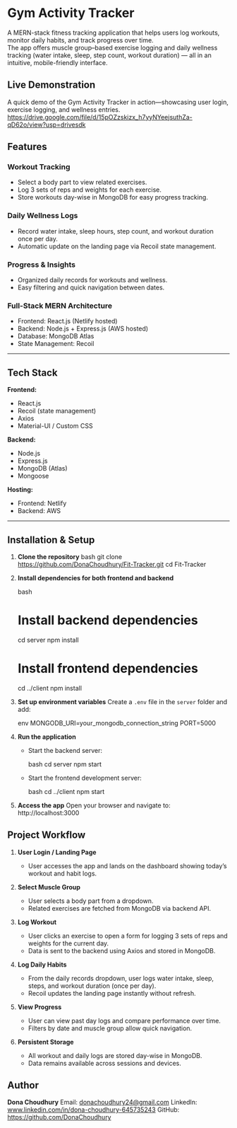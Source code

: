 
# Gym Activity Tracker

A MERN-stack fitness tracking application that helps users log workouts, monitor daily habits, and track progress over time.  
The app offers muscle group–based exercise logging and daily wellness tracking (water intake, sleep, step count, workout duration) — all in an intuitive, mobile-friendly interface.


## Live Demonstration

A quick demo of the Gym Activity Tracker in action—showcasing user login, exercise logging, and wellness entries.
https://drive.google.com/file/d/15pOZzskizx_h7yyNYeejsuthZa-qD62o/view?usp=drivesdk


## Features

### Workout Tracking
- Select a body part to view related exercises.
- Log 3 sets of reps and weights for each exercise.
- Store workouts day-wise in MongoDB for easy progress tracking.

### Daily Wellness Logs
- Record water intake, sleep hours, step count, and workout duration once per day.
- Automatic update on the landing page via Recoil state management.

### Progress & Insights
- Organized daily records for workouts and wellness.
- Easy filtering and quick navigation between dates.

### Full-Stack MERN Architecture
- Frontend: React.js (Netlify hosted)
- Backend: Node.js + Express.js (AWS hosted)
- Database: MongoDB Atlas
- State Management: Recoil

---

## Tech Stack

**Frontend:**
- React.js
- Recoil (state management)
- Axios
- Material-UI / Custom CSS

**Backend:**
- Node.js
- Express.js
- MongoDB (Atlas)
- Mongoose

**Hosting:**
- Frontend: Netlify
- Backend: AWS

---

## Installation & Setup

1. **Clone the repository**
   bash
   git clone https://github.com/DonaChoudhury/Fit-Tracker.git
   cd Fit-Tracker


2. **Install dependencies for both frontend and backend**

   bash
   # Install backend dependencies
   cd server
   npm install

   # Install frontend dependencies
   cd ../client
   npm install
   

3. **Set up environment variables**
   Create a `.env` file in the `server` folder and add:

   env
   MONGODB_URI=your_mongodb_connection_string
   PORT=5000
   

4. **Run the application**

   * Start the backend server:

     bash
     cd server
     npm start
     
   * Start the frontend development server:

     bash
     cd ../client
     npm start
     

5. **Access the app**
   Open your browser and navigate to:
   http://localhost:3000



## Project Workflow

1. **User Login / Landing Page**

   * User accesses the app and lands on the dashboard showing today’s workout and habit logs.

2. **Select Muscle Group**

   * User selects a body part from a dropdown.
   * Related exercises are fetched from MongoDB via backend API.

3. **Log Workout**

   * User clicks an exercise to open a form for logging 3 sets of reps and weights for the current day.
   * Data is sent to the backend using Axios and stored in MongoDB.

4. **Log Daily Habits**

   * From the daily records dropdown, user logs water intake, sleep, steps, and workout duration (once per day).
   * Recoil updates the landing page instantly without refresh.

5. **View Progress**

   * User can view past day logs and compare performance over time.
   * Filters by date and muscle group allow quick navigation.

6. **Persistent Storage**

   * All workout and daily logs are stored day-wise in MongoDB.
   * Data remains available across sessions and devices.



## Author

**Dona Choudhury**
Email: donachoudhury24@gmail.com
LinkedIn: www.linkedin.com/in/dona-choudhury-645735243
GitHub: https://github.com/DonaChoudhury




